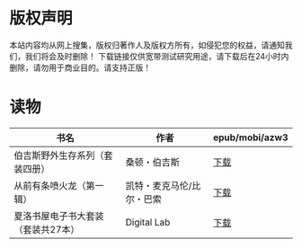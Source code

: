 # 版权声明

本站内容均从网上搜集，版权归著作人及版权方所有，如侵犯您的权益，请通知我们，我们将会及时删除！ 下载链接仅供宽带测试研究用途，请下载后在24小时内删除，请勿用于商业目的。请支持正版！

# 读物

| 书名 | 作者 | epub/mobi/azw3 |
| --- | --- | --- |
| 伯吉斯野外生存系列（套装四册） | 桑顿・伯吉斯 | [下载](https://url89.ctfile.com/f/31084289-1357016269-44d268?p=8866) |
| 从前有条喷火龙（第一辑） | 凯特・麦克马伦/比尔・巴索 | [下载](https://url89.ctfile.com/f/31084289-1357015708-adce19?p=8866) |
| 夏洛书屋电子书大套装（套装共27本） | Digital Lab | [下载](https://url89.ctfile.com/f/31084289-1357015618-ef6dd5?p=8866) |
